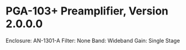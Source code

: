 # PGA-103+ Preamplifier, Version 2.0.0.0

Enclosure: AN-1301-A
Filter: None
Band: Wideband
Gain: Single Stage


